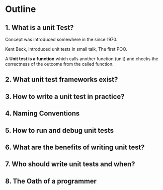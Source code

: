 # Outline

## 1. What is a unit Test?

Concept was introduced somewhere in the since 1970.

Kent Beck, introduced unit tests in small talk, The first POO.


A **Unit test is a function** which calls another function (unit) and checks the correctness of the outcome from the called function.

## 2. What unit test frameworks exist?

## 3. How to write a unit test in practice?

## 4. Naming Conventions

## 5. How to run and debug unit tests

## 6. What are the benefits of writing unit test?

## 7. Who should write unit tests and when?


## 8. The Oath of a programmer